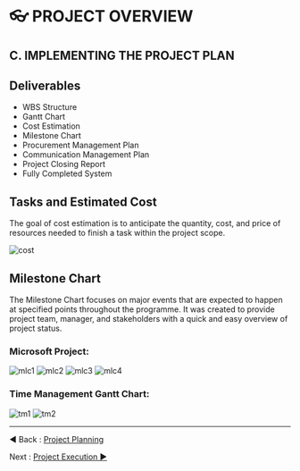 # 👓 PROJECT OVERVIEW
## C. IMPLEMENTING THE PROJECT PLAN
## Deliverables
- WBS Structure
- Gantt Chart
- Cost Estimation
- Milestone Chart
- Procurement Management Plan
- Communication Management Plan
- Project Closing Report
- Fully Completed System

## Tasks and Estimated Cost

The goal of cost estimation is to anticipate the quantity, cost, and price of resources needed to finish a task within the project scope.

![cost](https://user-images.githubusercontent.com/91862969/149971814-d9e167c0-ac5a-46b4-8166-6799d8352406.JPG)

## Milestone Chart

The Milestone Chart focuses on major events that are expected to happen at specified points throughout the programme. It was created to provide project team, manager, and stakeholders with a quick and easy overview of project status.

### Microsoft Project:

![mlc1](https://user-images.githubusercontent.com/91862969/149971865-72b1a597-8410-4e1e-892e-b92cf91fea3b.JPG)
![mlc2](https://user-images.githubusercontent.com/91862969/149971882-d6c416d7-4797-40bc-9866-94b5367c2af9.JPG)
![mlc3](https://user-images.githubusercontent.com/91862969/149971946-7b5f08c6-3f8a-4767-a028-fb96e6ba2869.JPG)
![mlc4](https://user-images.githubusercontent.com/91862969/149971961-a12ade4c-75f3-44de-9701-7b83f86f611f.JPG)

### Time Management Gantt Chart:

![tm1](https://user-images.githubusercontent.com/91862969/149972121-c822f31f-8c78-47f9-b0f8-c8f3cab05c82.JPG)
![tm2](https://user-images.githubusercontent.com/91862969/149972139-e96cef09-c4be-43fc-9a3f-a729d0237393.JPG)



---
◀ Back : [Project Planning](B-PROJECT_PLANNING.md)  

Next : [Project Execution ▶](D-PROJECT_EXECUTION.md)
